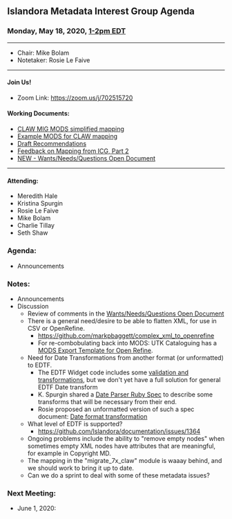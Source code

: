## Islandora Metadata Interest Group Agenda
### Monday, May 18, 2020, [1-2pm EDT](http://www.thetimezoneconverter.com/?t=1%20pm&tz=Toronto&)

---
* Chair: Mike Bolam
* Notetaker: Rosie Le Faive
---

#### Join Us!
* Zoom Link: https://zoom.us/j/702515720

#### Working Documents:
* [CLAW MIG MODS simplified mapping](https://docs.google.com/spreadsheets/d/18u2qFJ014IIxlVpM3JXfDEFccwBZcoFsjbBGpvL0jJI/edit#gid=0)
* [Example MODS for CLAW mapping](https://docs.google.com/spreadsheets/d/1C2Xie7HUDSgRT5v4ldoJvlNdoXz2GHAPvL3PE3TOKW8/edit#gid=1829081124)
* [Draft Recommendations](https://docs.google.com/document/d/15qSO9YcALtYSqd6CUuGx0t8FwUJ5pPwVPz0PA5rU898/edit#heading=h.f9r6knw0rjvu)
* [Feedback on Mapping from ICG, Part 2](https://docs.google.com/document/d/11OpqMMCXM1TFXgsr4yyTQ_cH9DabnD31p7JnuTRQl28/edit?invite=CMWvruEI&ts=5e66437f)
* [NEW - Wants/Needs/Questions Open Document](https://docs.google.com/document/d/12Kpb6826TNPzzMuyPS0sESa9TLnmljQmeioWbaPeEdA/edit)

---

#### Attending:

* Meredith Hale
* Kristina Spurgin
* Rosie Le Faive
* Mike Bolam
* Charlie Tillay
* Seth Shaw


### Agenda:
* Announcements

### Notes:
* Announcements
* Discussion
  * Review of comments in the [Wants/Needs/Questions Open Document](https://docs.google.com/document/d/12Kpb6826TNPzzMuyPS0sESa9TLnmljQmeioWbaPeEdA/edit)
  * There is a general need/desire to be able to flatten XML, for use in CSV or OpenRefine.
    * https://github.com/markpbaggett/complex_xml_to_openrefine
    * For re-combobulating back into MODS: UTK Cataloguing has a [MODS Export Template for Open Refine](https://github.com/UTKcataloging/tenncities/blob/master/cleaned_data/remediation_files/open_refine_template.md). 
  * Need for Date Transformations from another format (or unformatted) to EDTF.
    * The EDTF Widget code includes some [validation and transformations](https://github.com/Islandora/controlled_access_terms/blob/8.x-1.x/src/EDTFUtils.php), but we don't yet have a full solution for general EDTF Date transform
    * K. Spurgin shared a [Date Parser Ruby Spec](https://github.com/lyrasis/mdmm/blob/master/spec/mdmm/date_parser_spec.rb) to describe some transforms that will be necessary from their end.
    * Rosie proposed an unformatted version of such a spec document: [Date format transformation](https://docs.google.com/document/d/1Y3NGatF2qm06vwTQbGPGdf9B23aSmTq2S8LFl-AZ8og/edit)
  * What level of EDTF is supported?
    * https://github.com/Islandora/documentation/issues/1364
  * Ongoing problems include the ability to "remove empty nodes" when sometimes empty XML nodes have attributes that are meaningful, for example in Copyright MD. 
  * The mapping in the "migrate_7x_claw" module is waaay behind, and we should work to bring it up to date.
  * Can we do a sprint to deal with some of these metadata issues?
  

  
### Next Meeting:
* June 1, 2020: 
